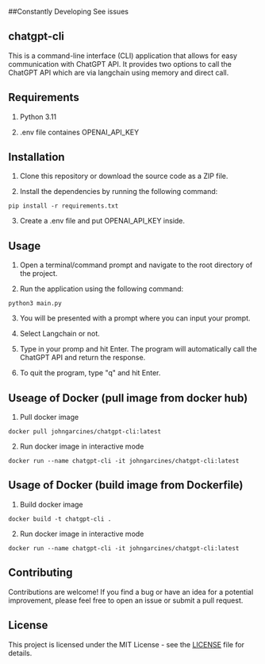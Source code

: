 ##Constantly Developing
See issues

## chatgpt-cli
This is a command-line interface (CLI) application that allows for easy communication with ChatGPT API. It provides two options to call the ChatGPT API which are via langchain using memory and 
direct call. 

## Requirements

1. Python 3.11

2. .env file containes OPENAI_API_KEY

## Installation

1. Clone this repository or download the source code as a ZIP file.

2. Install the dependencies by running the following command:

```
pip install -r requirements.txt
```

3. Create a .env file and put OPENAI_API_KEY inside.

## Usage

1. Open a terminal/command prompt and navigate to the root directory of the project.

2. Run the application using the following command:

```
python3 main.py
```

3. You will be presented with a prompt where you can input your prompt. 

4. Select Langchain or not.

5. Type in your promp and hit Enter. The program will automatically call the ChatGPT API and return the response.

6. To quit the program, type "q" and hit Enter.

## Useage of Docker (pull image from docker hub)
1. Pull docker image
```
docker pull johngarcines/chatgpt-cli:latest
```

2. Run docker image in interactive mode
```
docker run --name chatgpt-cli -it johngarcines/chatgpt-cli:latest
```

## Usage of Docker (build image from Dockerfile)
1. Build docker image
```
docker build -t chatgpt-cli .
```

2. Run docker image in interactive mode
```
docker run --name chatgpt-cli -it johngarcines/chatgpt-cli:latest
```

## Contributing

Contributions are welcome! If you find a bug or have an idea for a potential improvement, please feel free to open an issue or submit a pull request.

## License

This project is licensed under the MIT License - see the [LICENSE](LICENSE) file for details.
